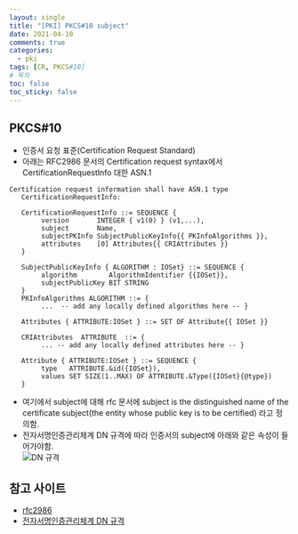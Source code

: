 ```yaml
---
layout: single
title: "[PKI] PKCS#10 subject"
date: 2021-04-10
comments: true
categories:
  - pki
tags: [CR, PKCS#10]
# 목차
toc: false
toc_sticky: false
---
```

## PKCS#10
- 인증서 요청 표준(Certification Request Standard)
- 아래는 RFC2986 문서의 Certification request syntax에서 CertificationRequestInfo 대한 ASN.1
```
Certification request information shall have ASN.1 type
   CertificationRequestInfo:

   CertificationRequestInfo ::= SEQUENCE {
        version       INTEGER { v1(0) } (v1,...),
        subject       Name,
        subjectPKInfo SubjectPublicKeyInfo{{ PKInfoAlgorithms }},
        attributes    [0] Attributes{{ CRIAttributes }}
   }

   SubjectPublicKeyInfo { ALGORITHM : IOSet} ::= SEQUENCE {
        algorithm        AlgorithmIdentifier {{IOSet}},
        subjectPublicKey BIT STRING
   }
   PKInfoAlgorithms ALGORITHM ::= {
        ...  -- add any locally defined algorithms here -- }

   Attributes { ATTRIBUTE:IOSet } ::= SET OF Attribute{{ IOSet }}

   CRIAttributes  ATTRIBUTE  ::= {
        ... -- add any locally defined attributes here -- }

   Attribute { ATTRIBUTE:IOSet } ::= SEQUENCE {
        type   ATTRIBUTE.&id({IOSet}),
        values SET SIZE(1..MAX) OF ATTRIBUTE.&Type({IOSet}{@type})
   }
```

- 여기에서 subject에 대해 rfc 문서에 subject is the distinguished name of the certificate subject(the entity whose public key is to be certified) 라고 정의함.  
- 전자서명인증관리체계 DN 규격에 따라 인증서의 subject에 아래와 같은 속성이 들어가야함.  
![][dn]

[dn]: https://raw.githubusercontent.com/yepark/yepark.github.io/master/assets/images/dn.png "DN 규격"

## 참고 사이트
- [rfc2986](https://tools.ietf.org/html/rfc2986)
- [전자서명인증관리체계 DN 규격](https://www.rootca.or.kr/kcac/down/TechSpec/1.3-KCAC.TS.DN.pdf)

